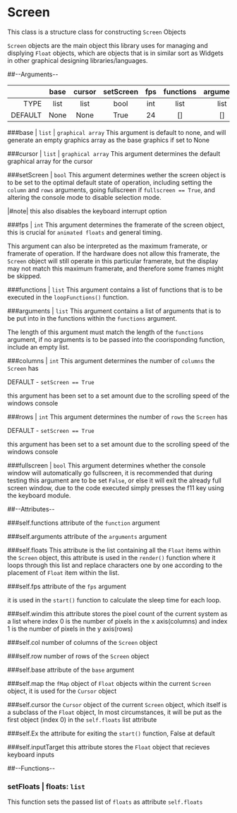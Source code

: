 # Screen

This class is a structure class for constructing `Screen` Objects

`Screen` objects are the main object this library uses for managing and displying `Float` objects, 
which are objects that is in similar sort as Widgets in other graphical designing libraries/languages.

##--Arguments--

|  | base | cursor | setScreen | fps | functions | arguments | columns | rows | fullscreen | scrollSensitivity |
|-:|:----:|:------:|:---------:|:---:|:---------:|:---------:|:-------:|:----:|:----------:|:-----------------:|
|TYPE| list | list | bool | int | list | list | int | int | bool | int |
|DEFAULT| None | None | True | 24 | [] | [] | 0 | 0 | True | 1 |

###base | `list` | `graphical array`
This argument is default to none, and will generate an empty graphics array as the base graphics if set to None

###cursor | `list` | `graphical array`
This argument determines the default graphical array for the cursor

###setScreen | `bool`
This argument determines wether the screen object is to be set to the optimal default state of operation, 
including setting the `column` and `rows` arguments, going fullscreen if `fullscreen == True`, and altering 
the console mode to disable selection mode. 

|#note|  this also disables the keyboard interrupt option

###fps | `int`
This argument determines the framerate of the screen object, this is crucial for `animated floats` and general timing.

This argument can also be interpreted as the maximum framerate, or framerate of operation. If the hardware does not allow this framerate,
the `Screen` object will still operate in this particular framerate, but the display may not match this maximum framerate, and therefore some frames 
might be skipped.  

###functions | `list`
This argument contains a list of functions that is to be executed in the `loopFunctions()` function.

###arguments | `list`
This argument contains a list of arguments that is to be put into in the functions within the `functions` argument.

The length of this argument must match the length of the `functions` argument, if no arguments is to be passed into the 
coorisponding function, include an empty list.

###columns | `int`
This argument determines the number of `columns` the `Screen` has

DEFAULT - `setScreen == True`

this argument has been set to a set amount due to the scrolling speed of the windows console

###rows | `int`
This argument determines the number of `rows` the `Screen` has

DEFAULT - `setScreen == True`

this argument has been set to a set amount due to the scrolling speed of the windows console

###fullscreen | `bool`
This argument determines whether the console window will automatically go fullscreen, it is recommended that during testing 
this argument are to be set `False`, or else it will exit the already full screen window, due to the code executed simply 
presses the f11 key using the keyboard module.

##--Attributes--

###self.functions
attribute of the `function` argument

###self.arguments
attribute of the `arguments` argument

###self.floats
This attribute is the list containing all the `Float` items within the `Screen` object, this attribute is used in the `render()` 
function where it loops through this list and replace characters one by one according to the placement of `Float` item within the list.

###self.fps
attribute of the `fps` argument

it is used in the `start()` function to calculate the sleep time for each loop.

###self.windim
this attribute stores the pixel count of the current system as a list
where index 0 is the number of pixels in the x axis(columns) and index 1 is the 
number of pixels in the y axis(rows)

###self.col
number of columns of the `Screen` object

###self.row
number of rows of the `Screen` object

###self.base
attribute of the `base` argument

###self.map
the `fMap` object of `Float` objects within the current `Screen` object, it is used for the `Cursor` object

###self.cursor
the `Cursor` object of the current `Screen` object, which itself is a subclass of the `Float` object, 
In most circumstances, it will be put as the first object (index 0) in the `self.floats` list attribute

###self.Ex
the attribute for exiting the `start()` function, False at default

###self.inputTarget
this attribute stores the `Float` object that recieves keyboard inputs






##--Functions--
### setFloats | floats: `list`
This function sets the passed list of `floats` as attribute `self.floats`


